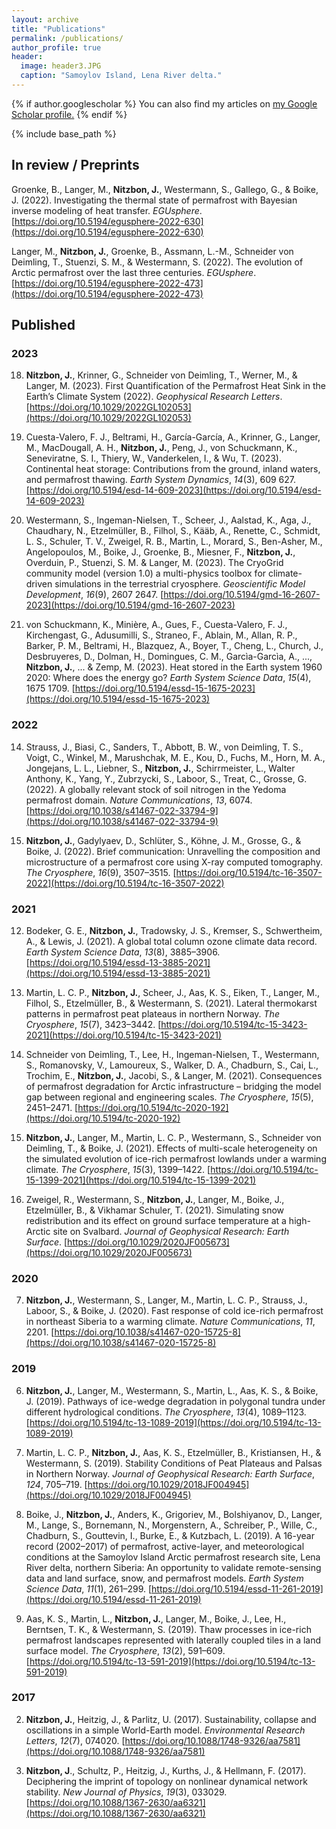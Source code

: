 ```yaml
---
layout: archive
title: "Publications"
permalink: /publications/
author_profile: true
header:
  image: header3.JPG
  caption: "Samoylov Island, Lena River delta."
---
```


{% if author.googlescholar %}
  You can also find my articles on <u><a href="{{author.googlescholar}}">my Google Scholar profile</a>.</u>
{% endif %}

{% include base_path %}

## In review / Preprints

Groenke, B., Langer, M., **Nitzbon, J.**, Westermann, S., Gallego, G., & Boike, J. (2022). Investigating the thermal state of permafrost with Bayesian inverse modeling of heat transfer. *EGUsphere*. [https://doi.org/10.5194/egusphere-2022-630](https://doi.org/10.5194/egusphere-2022-630)

Langer, M., **Nitzbon, J.**, Groenke, B., Assmann, L.-M., Schneider von Deimling, T., Stuenzi, S. M., & Westermann, S. (2022). The evolution of Arctic permafrost over the last three centuries. *EGUsphere*. [https://doi.org/10.5194/egusphere-2022-473](https://doi.org/10.5194/egusphere-2022-473)

## Published

### 2023

18) **Nitzbon, J.**, Krinner, G., Schneider von Deimling, T., Werner, M., & Langer, M. (2023). First Quantification of the Permafrost Heat Sink in the Earth’s Climate System (2022). *Geophysical Research Letters*. [https://doi.org/10.1029/2022GL102053](https://doi.org/10.1029/2022GL102053)


17) Cuesta-Valero, F. J., Beltrami, H., García-García, A., Krinner, G., Langer, M., MacDougall, A. H., **Nitzbon, J.**, Peng, J., von Schuckmann, K., Seneviratne, S. I., Thiery, W., Vanderkelen, I., & Wu, T. (2023). Continental heat storage: Contributions from the ground, inland waters, and permafrost thawing. *Earth System Dynamics*, *14*(3), 609 627. [https://doi.org/10.5194/esd-14-609-2023](https://doi.org/10.5194/esd-14-609-2023)

16) Westermann, S., Ingeman-Nielsen, T., Scheer, J., Aalstad, K., Aga, J., Chaudhary, N., Etzelmüller, B., Filhol, S., Kääb, A., Renette, C., Schmidt, L. S., Schuler, T. V., Zweigel, R. B., Martin, L., Morard, S., Ben-Asher, M., Angelopoulos, M., Boike, J., Groenke, B., Miesner, F., **Nitzbon, J.**, Overduin, P., Stuenzi, S. M. &  Langer, M. (2023). The CryoGrid community model (version 1.0)   a multi-physics toolbox for climate-driven simulations in the terrestrial cryosphere. *Geoscientific Model Development*, *16*(9), 2607 2647. [https://doi.org/10.5194/gmd-16-2607-2023](https://doi.org/10.5194/gmd-16-2607-2023)    

15) von Schuckmann, K., Minière, A., Gues, F., Cuesta-Valero, F. J., Kirchengast, G., Adusumilli, S., Straneo, F., Ablain, M., Allan, R. P., Barker, P. M., Beltrami, H., Blazquez, A., Boyer, T., Cheng, L., Church, J., Desbruyeres, D., Dolman, H., Domingues, C. M., Garcìa-Garcìa, A., ..., **Nitzbon, J.**, ... &  Zemp, M. (2023). Heat stored in the Earth system 1960 2020: Where does the energy go? *Earth System Science Data*, *15*(4), 1675 1709. [https://doi.org/10.5194/essd-15-1675-2023](https://doi.org/10.5194/essd-15-1675-2023)


### 2022

14) Strauss, J., Biasi, C., Sanders, T., Abbott, B. W., von Deimling, T. S., Voigt, C., Winkel, M., Marushchak, M. E., Kou, D., Fuchs, M., Horn, M. A., Jongejans, L. L., Liebner, S., **Nitzbon, J.**, Schirrmeister, L., Walter Anthony, K., Yang, Y., Zubrzycki, S., Laboor, S., Treat, C., Grosse, G. (2022). A globally relevant stock of soil nitrogen in the Yedoma permafrost domain. *Nature Communications*, *13*, 6074. [https://doi.org/10.1038/s41467-022-33794-9](https://doi.org/10.1038/s41467-022-33794-9)


13) **Nitzbon, J.**, Gadylyaev, D., Schlüter, S., Köhne, J. M., Grosse, G., & Boike, J. (2022). Brief communication: Unravelling the composition and microstructure of a permafrost core using X-ray computed tomography. *The Cryosphere*, *16*(9), 3507–3515. [https://doi.org/10.5194/tc-16-3507-2022](https://doi.org/10.5194/tc-16-3507-2022)


### 2021

12) Bodeker, G. E., **Nitzbon, J.**, Tradowsky, J. S., Kremser, S., Schwertheim, A., & Lewis, J. (2021). A global total column ozone climate data record. *Earth System Science Data*, *13*(8), 3885–3906. [https://doi.org/10.5194/essd-13-3885-2021](https://doi.org/10.5194/essd-13-3885-2021)

11) Martin, L. C. P., **Nitzbon, J.**, Scheer, J., Aas, K. S., Eiken, T., Langer, M., Filhol, S., Etzelmüller, B., & Westermann, S. (2021). Lateral thermokarst patterns in permafrost peat plateaus in northern Norway. *The Cryosphere*, *15*(7), 3423–3442. [https://doi.org/10.5194/tc-15-3423-2021](https://doi.org/10.5194/tc-15-3423-2021)

10) Schneider von Deimling, T., Lee, H., Ingeman-Nielsen, T., Westermann, S., Romanovsky, V., Lamoureux, S., Walker, D. A., Chadburn, S., Cai, L., Trochim, E., **Nitzbon, J.**, Jacobi, S., & Langer, M. (2021). Consequences of permafrost degradation for Arctic infrastructure – bridging the model gap between regional and engineering scales. *The Cryosphere*, *15*(5), 2451–2471. [https://doi.org/10.5194/tc-2020-192](https://doi.org/10.5194/tc-2020-192)

9) **Nitzbon, J.**, Langer, M., Martin, L. C. P., Westermann, S., Schneider von Deimling, T., & Boike, J. (2021). Effects of multi-scale heterogeneity on the simulated evolution of ice-rich permafrost lowlands under a warming climate. *The Cryosphere*, *15*(3), 1399–1422. [https://doi.org/10.5194/tc-15-1399-2021](https://doi.org/10.5194/tc-15-1399-2021)

8) Zweigel, R., Westermann, S., **Nitzbon, J.**, Langer, M., Boike, J., Etzelmüller, B., & Vikhamar Schuler, T. (2021). Simulating snow redistribution and its effect on ground surface temperature at a high-Arctic site on Svalbard. *Journal of Geophysical Research: Earth Surface*. [https://doi.org/10.1029/2020JF005673](https://doi.org/10.1029/2020JF005673)

### 2020

7) **Nitzbon, J.**, Westermann, S., Langer, M., Martin, L. C. P., Strauss, J., Laboor, S., & Boike, J. (2020). Fast response of cold ice-rich permafrost in northeast Siberia to a warming climate. *Nature Communications*, *11*, 2201. [https://doi.org/10.1038/s41467-020-15725-8](https://doi.org/10.1038/s41467-020-15725-8)

### 2019

6) **Nitzbon, J.**, Langer, M., Westermann, S., Martin, L., Aas, K. S., & Boike, J. (2019). Pathways of ice-wedge degradation in polygonal tundra under different hydrological conditions. *The Cryosphere*, *13*(4), 1089–1123. [https://doi.org/10.5194/tc-13-1089-2019](https://doi.org/10.5194/tc-13-1089-2019)

5) Martin, L. C. P., **Nitzbon, J.**, Aas, K. S., Etzelmüller, B., Kristiansen, H., & Westermann, S. (2019). Stability Conditions of Peat Plateaus and Palsas in Northern Norway. *Journal of Geophysical Research: Earth Surface*, *124*, 705–719. [https://doi.org/10.1029/2018JF004945](https://doi.org/10.1029/2018JF004945)

4) Boike, J., **Nitzbon, J.**, Anders, K., Grigoriev, M., Bolshiyanov, D., Langer, M., Lange, S., Bornemann, N., Morgenstern, A., Schreiber, P., Wille, C., Chadburn, S., Gouttevin, I., Burke, E., & Kutzbach, L. (2019). A 16-year record (2002–2017) of permafrost, active-layer, and meteorological conditions at the Samoylov Island Arctic permafrost research site, Lena River delta, northern Siberia: An opportunity to validate remote-sensing data and land surface, snow, and permafrost models. *Earth System Science Data*, *11*(1), 261–299. [https://doi.org/10.5194/essd-11-261-2019](https://doi.org/10.5194/essd-11-261-2019)

3) Aas, K. S., Martin, L., **Nitzbon, J.**, Langer, M., Boike, J., Lee, H., Berntsen, T. K., & Westermann, S. (2019). Thaw processes in ice-rich permafrost landscapes represented with laterally coupled tiles in a land surface model. *The Cryosphere*, *13*(2), 591–609. [https://doi.org/10.5194/tc-13-591-2019](https://doi.org/10.5194/tc-13-591-2019)

### 2017

2) **Nitzbon, J.**, Heitzig, J., & Parlitz, U. (2017). Sustainability, collapse and oscillations in a simple World-Earth model. *Environmental Research Letters*, *12*(7), 074020. [https://doi.org/10.1088/1748-9326/aa7581](https://doi.org/10.1088/1748-9326/aa7581)

1) **Nitzbon, J**., Schultz, P., Heitzig, J., Kurths, J., & Hellmann, F. (2017). Deciphering the imprint of topology on nonlinear dynamical network stability. *New Journal of Physics*, *19*(3), 033029. [https://doi.org/10.1088/1367-2630/aa6321](https://doi.org/10.1088/1367-2630/aa6321)
